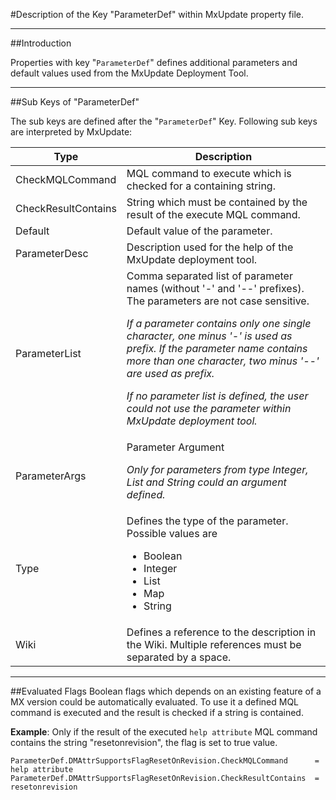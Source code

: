 #Description of the Key "ParameterDef" within MxUpdate property file.

----
##Introduction

Properties with key "`ParameterDef`" defines additional parameters and default values used from the MxUpdate Deployment Tool.

----
##Sub Keys of "ParameterDef"

The sub keys are defined after the "`ParameterDef`" Key. Following sub keys are interpreted by MxUpdate:

Type                 | Description
---------------------|-------------
CheckMQLCommand      | MQL command to execute which is checked for a containing string.
CheckResultContains  | String which must be contained by the result of the execute MQL command.
Default              | Default value of the parameter.||
ParameterDesc        | Description used for the help of the MxUpdate deployment tool.
ParameterList        | Comma separated list of parameter names (without '-' and '--' prefixes). The parameters are not case sensitive.<p>_If a parameter contains only one single character, one minus '-' is used as prefix. If the parameter name contains more than one character, two minus '--' are used as prefix._</p><p>_If no parameter list is defined, the user could not use the parameter within MxUpdate deployment tool._</p>||
ParameterArgs        | Parameter Argument <p>_Only for parameters from type Integer, List and String could an argument defined._</p>||
Type                 | Defines the type of the parameter. Possible values are <ul><li>Boolean</li> <li>Integer</li> <li>List</li> <li>Map</li> <li>String</li></ul>
Wiki                 | Defines a reference to the description in the Wiki. Multiple references must be separated by a space.

----
##Evaluated Flags
Boolean flags which depends on an existing feature of a MX version could be 
automatically evaluated. To use it a defined MQL command is executed and the 
result is checked if a string is contained.

**Example**: Only if the result of the executed `help attribute` MQL command 
contains the string "resetonrevision", the flag is set to true value.
```
ParameterDef.DMAttrSupportsFlagResetOnRevision.CheckMQLCommand      = help attribute
ParameterDef.DMAttrSupportsFlagResetOnRevision.CheckResultContains  = resetonrevision
```

